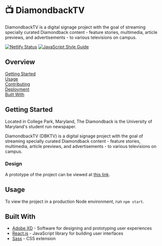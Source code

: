 # :tv: DiamondbackTV

DiamondbackTV is a digital signage project with the goal of streaming
specially curated Diamondback content - feature stories, multimedia, article
previews, and advertisements - to various televisions on campus.

[![Netlify Status](https://api.netlify.com/api/v1/badges/326bab86-c6f9-4a06-81b3-6b30f1a8d9ce/deploy-status)](https://app.netlify.com/sites/dbktv-flexdevelopment/deploys)
[![JavaScript Style Guide](https://img.shields.io/badge/code_style-standard-brightgreen.svg)](https://standardjs.com)

## Overview

[Getting Started](#getting-started)  
[Usage](#usage)  
[Contributing](docs/CONTRIBUTING.md)  
[Deployment](docs/DEPLOYMENT.md)  
[Built With](#built-with)

## Getting Started

Located in College Park, Maryland, The Diamondback is the University of
Maryland's student run newspaper.

DiamondbackTV (DBKTV) is a digital signage project with the goal of streaming
specially curated Diamondback content - feature stories, multimedia, article
previews, and advertisements - to various televisions on campus.

### Design

A prototype of the project can be viewed at [this link][1].

## Usage

To view the project in a production Node environment, run `npm start`.

## Built With

- [Adobe XD][2] - Software for designing and prototyping user experiences
- [React.js][3] - JavaScript library for building user interfaces
- [Sass][4] - CSS extension

[1]: https://xd.adobe.com/view/e8f623a2-52e8-455d-7f57-05d9fa1ad038-9ec7/
[2]: https://www.adobe.com/products/xd.html
[3]: https://reactjs.com/
[4]: https://sass-lang.com
